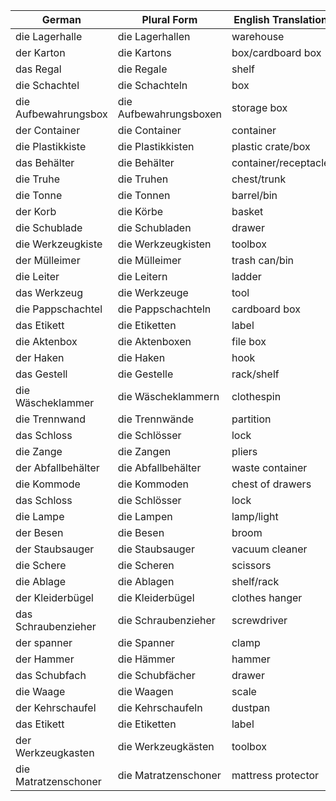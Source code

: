 
| German               | Plural Form            | English Translation  |
| -------------------- | ---------------------- | -------------------- |
| die Lagerhalle       | die Lagerhallen        | warehouse            |
| der Karton           | die Kartons            | box/cardboard box    |
| das Regal            | die Regale             | shelf                |
| die Schachtel        | die Schachteln         | box                  |
| die Aufbewahrungsbox | die Aufbewahrungsboxen | storage box          |
| der Container        | die Container          | container            |
| die Plastikkiste     | die Plastikkisten      | plastic crate/box    |
| das Behälter         | die Behälter           | container/receptacle |
| die Truhe            | die Truhen             | chest/trunk          |
| die Tonne            | die Tonnen             | barrel/bin           |
| der Korb             | die Körbe              | basket               |
| die Schublade        | die Schubladen         | drawer               |
| die Werkzeugkiste    | die Werkzeugkisten     | toolbox              |
| der Mülleimer        | die Mülleimer          | trash can/bin        |
| die Leiter           | die Leitern            | ladder               |
| das Werkzeug         | die Werkzeuge          | tool                 |
| die Pappschachtel    | die Pappschachteln     | cardboard box        |
| das Etikett          | die Etiketten          | label                |
| die Aktenbox         | die Aktenboxen         | file box             |
| der Haken            | die Haken              | hook                 |
| das Gestell          | die Gestelle           | rack/shelf           |
| die Wäscheklammer    | die Wäscheklammern     | clothespin           |
| die Trennwand        | die Trennwände         | partition            |
| das Schloss          | die Schlösser          | lock                 |
| die Zange            | die Zangen             | pliers               |
| der Abfallbehälter   | die Abfallbehälter     | waste container      |
| die Kommode          | die Kommoden           | chest of drawers     |
| das Schloss          | die Schlösser          | lock                 |
| die Lampe            | die Lampen             | lamp/light           |
| der Besen            | die Besen              | broom                |
| der Staubsauger      | die Staubsauger        | vacuum cleaner       |
| die Schere           | die Scheren            | scissors             |
| die Ablage           | die Ablagen            | shelf/rack           |
| der Kleiderbügel     | die Kleiderbügel       | clothes hanger       |
| das Schraubenzieher  | die Schraubenzieher    | screwdriver          |
| der spanner          | die Spanner            | clamp                |
| der Hammer           | die Hämmer             | hammer               |
| das Schubfach        | die Schubfächer        | drawer               |
| die Waage            | die Waagen             | scale                |
| der Kehrschaufel     | die Kehrschaufeln      | dustpan              |
| das Etikett          | die Etiketten          | label                |
| der Werkzeugkasten   | die Werkzeugkästen     | toolbox              |
| die Matratzenschoner | die Matratzenschoner   | mattress protector   |